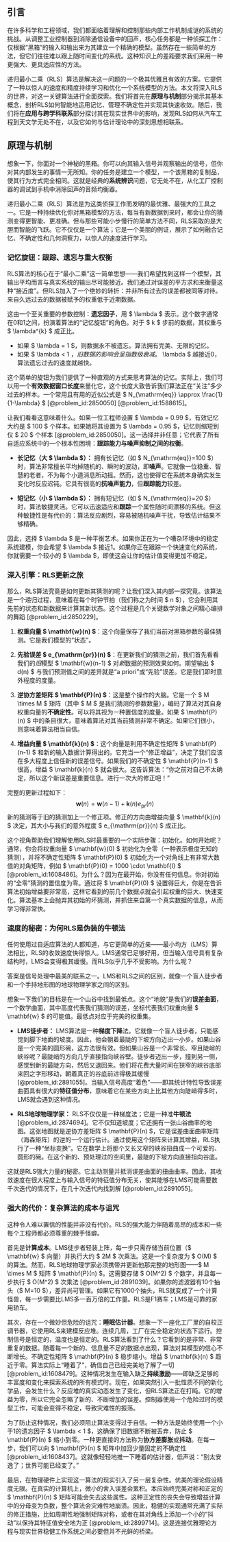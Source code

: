 ## 引言
在许多科学和工程领域，我们都面临着理解和控制那些内部工作机制成谜的系统的挑战。从调整工业控制器到消除通信设备中的回声，核心任务都是一种侦探工作：仅根据“黑箱”的输入和输出来为其建立一个精确的模型。虽然存在一些简单的方法，但它们往往难以跟上随时间变化的系统。这种知识上的差距要求我们采用一种更强大、更具适应性的方法。

递归最小二乘（RLS）算法是解决这一问题的一个极其优雅且有效的方案。它提供了一种以惊人的速度和精度持续学习和优化一个系统模型的方法。本文将深入RLS的世界，对这一关键算法进行全面探索。我们将首先在**原理与机制**部分揭示其基本概念，剖析RLS如何智能地运用记忆、管理不确定性并实现其快速收敛。随后，我们将在**应用与跨学科联系**部分探讨其在现实世界中的影响，发现RLS如何从汽车工程到天文学无处不在，以及它如何与估计理论中的深刻思想相联系。

## 原理与机制

想象一下，你面对一个神秘的黑箱。你可以向其输入信号并观察输出的信号，但你对其内部发生的事情一无所知。你的任务是建立一个模型，一个该黑箱的复制品，使其行为方式完全相同。这就是经典的**系统辨识**问题，它无处不在，从化工厂控制器的调试到手机中消除回声的音频均衡器。

递归最小二乘（RLS）算法是为这类侦探工作而发明的最优雅、最强大的工具之一。它是一种持续优化你对黑箱模型的方法，每当有新数据到来时，都会让你的猜测变得更智能、更准确。但与那些可能小步慢行的简单方法不同，RLS采取的是大胆而智能的飞跃。它不仅仅是一个算法；它是一个美丽的例证，展示了如何融合记忆、不确定性和几何洞察力，以惊人的速度进行学习。

### 记忆旋钮：跟踪、遗忘与重大权衡

RLS算法的核心在于“最小二乘”这一简单思想——我们希望找到这样一个模型，其输出平均而言与真实系统的输出尽可能接近。我们通过对误差的平方求和来衡量这种“接近度”。但RLS加入了一个绝妙的转折：并非所有过去的误差都被同等对待。来自久远过去的数据被赋予的权重低于近期数据。

这由一个至关重要的参数控制：**遗忘因子**，用 $ \lambda $ 表示。这个数字通常在0和1之间，扮演着算法的“记忆旋钮”的角色。对于 $ k $ 步前的数据，其权重与 $ \lambda^{k} $ 成正比。

- 如果 $ \lambda = 1 $，则数据永不被遗忘。算法拥有完美、无限的记忆。
- 如果 $ \lambda < 1 $，旧数据的影响会呈指数级衰减。$ \lambda $ 越接近0，算法遗忘过去的速度就越快。

这个简单的旋钮为我们提供了一种直观的方式来思考算法的记忆。实际上，我们可以用一个**有效数据窗口长度**来量化它，这个长度大致告诉我们算法正在“关注”多少过去的样本。一个常用且有用的近似公式是 $ N_{\mathrm{eq}} \approx \frac{1}{1-\lambda} $ [@problem_id:2850050] [@problem_id:1588615]。

让我们看看这意味着什么。如果一位工程师设置 $ \lambda = 0.99 $，有效记忆大约是 $ 100 $ 个样本。如果她将其设置为 $ \lambda = 0.95 $，记忆则缩短到仅 $ 20 $ 个样本 [@problem_id:2850050]。这一选择并非任意；它代表了所有自适应系统中的一个根本性困境：**跟踪能力与噪声抑制之间的权衡**。

- **长记忆（大 $ \lambda $）：** 拥有长记忆（如 $ N_{\mathrm{eq}}=100 $）时，算法非常擅长平均掉随机的、瞬时的波动，即**噪声**。它就像一位稳重、智慧的老者，不为每个小道消息所动摇。然而，这也使得它在系统本身确实发生变化时反应迟钝。它具有很高的**抗噪声能力**，但**跟踪能力**较差。

- **短记忆（小 $ \lambda $）：** 拥有短记忆（如 $ N_{\mathrm{eq}}=20 $）时，算法敏捷灵活。它可以迅速适应和**跟踪**一个属性随时间漂移的系统。但这种敏捷性是有代价的：算法反应剧烈，容易被随机噪声干扰，导致估计结果不够精确。

因此，选择 $ \lambda $ 是一种平衡艺术。如果你正在为一个嘈杂环境中的稳定系统建模，你会希望 $ \lambda $ 接近1。如果你正在跟踪一个快速变化的系统，你就需要一个较小的 $ \lambda $，即使这会让你的估计值变得更加不稳定。

### 深入引擎：RLS更新之旅

那么，RLS算法究竟是如何更新其猜测的呢？让我们深入其内部一探究竟。该算法是一个递归过程，意味着在每个时钟节拍（我们称之为时间 $ n $），它会利用其先前的状态和新数据来计算其新状态。这个过程是几个关键数学对象之间精心编排的舞蹈 [@problem_id:2850229]。

1.  **权重向量 $ \mathbf{w}(n) $**：这个向量保存了我们当前对黑箱参数的最佳猜测。它是我们模型的“状态”。

2.  **先验误差 $ e_{\mathrm{pr}}(n) $**：在更新我们的猜测之前，我们首先看看我们的*旧*模型 $ \mathbf{w}(n-1) $ 对*新*数据的预测效果如何。期望输出 $ d(n) $ 与我们预测值之间的差异就是“a priori”或“先验”误差。它是我们即时意外程度的度量。

3.  **逆协方差矩阵 $ \mathbf{P}(n) $**：这是整个操作的大脑。它是一个 $ M \times M $ 矩阵（其中 $ M $ 是我们猜测的参数数量），编码了算法对其自身权重向量的**不确定性**。可以将其视为一种置信度的度量。如果 $ \mathbf{P}(n) $ 中的条目很大，意味着算法对其当前猜测非常不确定。如果它们很小，则意味着算法相当自信。

4.  **增益向量 $ \mathbf{k}(n) $**：这个向量是利用不确定性矩阵 $ \mathbf{P}(n-1) $ 和新的输入数据计算得出的。它充当一个“修正增益”，决定了我们应该在多大程度上信任新的误差信号。如果我们的不确定性 $ \mathbf{P}(n-1) $ 很高，增益 $ \mathbf{k}(n) $ 就会很大。这告诉算法：“你之前对自己不太确定，所以这个新误差是重要信息。进行一次大的修正吧！”

完整的更新过程如下：
$$ \mathbf{w}(n) = \mathbf{w}(n-1) + \mathbf{k}(n) e_{\mathrm{pr}}(n) $$
新的猜测等于旧的猜测加上一个修正项。修正的方向由增益向量 $ \mathbf{k}(n) $ 决定，其大小与我们的意外程度 $ e_{\mathrm{pr}}(n) $ 成正比。

这个视角帮助我们理解使用RLS时最重要的一个实际步骤：初始化。如何开始呢？通常，你会将权重向量 $ \mathbf{w}(0) $ 初始化为全零（一种表示极度无知的猜测），并将不确定性矩阵 $ \mathbf{P}(0) $ 初始化为一个对角线上有非常大数值的对角矩阵，例如 $ \mathbf{P}(0) = 1000 \cdot \mathbf{I} $ [@problem_id:1608486]。为什么？因为在最开始，你没有任何信息。你对初始的“全零”猜测的置信度为零。通过将 $ \mathbf{P}(0) $ 设置得巨大，你是在告诉算法初始增益要非常高，这样它看到的前几个数据点就会引起权重的巨大、快速变化。算法基本上会抛弃其初始的坏猜测，并抓住来自第一个真实数据的信息，从而学习得非常快。

### 速度的秘密：为何RLS是伪装的牛顿法

任何使用过自适应算法的人都知道，与它更简单的近亲——最小均方（LMS）算法相比，RLS的收敛速度快得惊人。LMS通常已足够好用，但当输入信号具有复杂结构时，LMS会变得极其缓慢。而RLS似乎几乎不受影响。为什么呢？

答案是信号处理中最美的联系之一。LMS和RLS之间的区别，就像一个盲人徒步者和一个手持地形图的地球物理学家之间的区别。

想象一下我们的目标是在一个山谷中找到最低点。这个“地貌”是我们的**误差曲面**，一个数学曲面，其中高度代表我们猜测的误差，坐标代表我们权重向量 $ \mathbf{w} $ 的可能值。最低点对应于完美的权重集。

- **LMS徒步者：** LMS算法是一种**梯度下降**法。它就像一个盲人徒步者，只能感觉到脚下地面的坡度。因此，他会朝着最陡的下坡方向迈出一小步。如果山谷是一个完美的圆形碗，这方法很有效。但如果山谷是一个非常长、窄且陡峭的峡谷呢？最陡峭的方向几乎直接指向峡谷壁。徒步者迈出一步，撞到另一侧，感觉到新的最陡方向，然后又退回来。他们将花费大量时间在狭窄的峡谷底部来回之字形移动，朝着真正的谷底前进得极其缓慢 [@problem_id:2891055]。当输入信号高度“着色”——即其统计特性导致误差曲面具有很大的**特征值分布**，意味着它在某些方向上比其他方向陡峭得多时，LMS就会遇到这种情况。

- **RLS地球物理学家：** RLS不仅仅是一种梯度法；它是一种准**牛顿法** [@problem_id:2874694]。它不仅知道坡度；它还拥有一张山谷曲率的地图。这张地图就是逆协方差矩阵 $ \mathbf{P}(n) $，它是误差曲面曲率矩阵（海森矩阵）的逆的一个运行估计。通过使用这个矩阵来计算其增益，RLS执行了一种“坐标变换”。它在数学上将那个又长又窄的峡谷扭曲成一个可爱的、圆形的碗。在这个新的、预处理过的空间里，最陡的下坡方向直接指向谷底。

这就是RLS强大力量的秘密。它主动测量并抵消误差曲面的扭曲曲率。因此，其收敛速度在很大程度上与输入信号的特征值分布无关，使其能够在LMS可能需要数千次迭代的情况下，在几十次迭代内找到解 [@problem_id:2891055]。

### 强大的代价：复杂算法的成本与诅咒

这种令人难以置信的性能并非没有代价。RLS的强大能力伴随着高昂的成本和一些每个工程师都必须尊重的棘手怪癖。

首先是**计算成本**。LMS徒步者轻装上阵，每一步只需存储当前位置（$ \mathbf{w} $ 向量）并执行大约 $ 2M $ 次乘法。这是一个复杂度为 $ O(M) $ 的算法。然而，RLS地球物理学家必须携带并更新他那完整的地形图——$ M \times M $ 矩阵 $ \mathbf{P}(n) $。这需要存储 $ O(M^2) $ 个数字，并且每一步执行 $ O(M^2) $ 次乘法 [@problem_id:2891039]。如果你的滤波器有10个抽头（$ M=10 $），差异尚可管理。如果它有1000个抽头，RLS就变成了一个计算怪兽，每一步需要比LMS多一百万倍的工作量。RLS是F1赛车；LMS是可靠的家用轿车。

其次，存在一个微妙但危险的诅咒：**睡眠估计器**。想象一下一座化工厂里的自校正调节器，它使用RLS来建模反应堆。连续几周，工厂在完全稳定的状态下运行。控制信号是恒定的，温度也是恒定的。RLS算法看到了什么？它看到的是非常、非常重复的数据。随着每一个新的、信息量不足的数据点出现，算法对其模型的信心不断增长。不确定性矩阵 $ \mathbf{P}(n) $ 稳步缩小。增益 $ \mathbf{k}(n) $ 趋近于零。算法实际上“睡着了”，确信自己已经完美地了解了一切 [@problem_id:1608479]。这种情况发生在输入缺乏**持续激励**——即缺乏足够的丰富度和变化来探索系统的所有模式时。现在，如果突然引入一批性质不同的新化学品，会发生什么？反应堆的真实动态发生了变化，但RLS算法正在打盹。它的增益为零，所以它完全忽略了新的、不断增加的误差。控制器使用一个危险过时的模型工作，可能会变得不稳定，导致灾难性的振荡。

为了防止这种情况，我们必须阻止算法变得过于自信。一种方法是始终使用一个小于1的遗忘因子 $ \lambda < 1 $，这确保了旧数据不断被丢弃，防止 $ \mathbf{P}(n) $ 缩小到零。一种更直接的方法称为**协方差膨胀**或**抖动**。在每一步，我们可以向 $ \mathbf{P}(n) $ 矩阵中加回少量固定的不确定性 [@problem_id:1608437]。这就像轻轻地推一下睡着的估计器，低声说：“别太安逸了；世界可能已经变了。”

最后，在物理硬件上实现这一算法的现实引入了另一层复杂性。优美的理论假设精度无限。在真实的计算机上，微小的舍入误差会累积。本应始终完美对称和正定的 $ \mathbf{P}(n) $ 矩阵可能会失去这些属性。这种正定性的丧失会导致增益计算中的分母变为负数，整个算法会灾难性地崩溃。因此，稳健的实现通常充满了实际的修正措施，比如周期性地强制矩阵对称，或者在其对角线上添加一个小的“抖动”以保持其特征值安全地为正 [@problem_id:2899714]。这是连接优雅理论方程与现实世界稳健工作系统之间必要但并不光鲜的桥梁。

